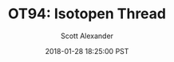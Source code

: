 ---
layout: podcast
title: "OT94: Isotopen Thread"
author: Scott Alexander
description: https://slatestarcodex.com/2018/01/28/ot94-isotopen-thread/
date: 2018-01-28 18:25:00 PST
length: 411465
duration: 103
guid: ot94-isotopen-thread
---